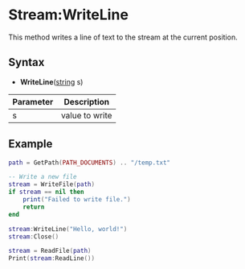 # Stream:WriteLine

This method writes a line of text to the stream at the current position.

## Syntax

- **WriteLine**([string](https://www.lua.org/manual/5.4/manual.html#6.4) s)

| Parameter | Description |
|---|---|
| s | value to write |

## Example

```lua
path = GetPath(PATH_DOCUMENTS) .. "/temp.txt"

-- Write a new file
stream = WriteFile(path)
if stream == nil then
    print("Failed to write file.")
    return
end

stream:WriteLine("Hello, world!")
stream:Close()

stream = ReadFile(path)
Print(stream:ReadLine())
```
